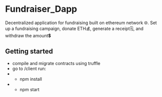 # Fundraiser_Dapp
Decentralized application for fundraising built on ethereum network 🌐. Set up a fundraising campaign, donate ETH💰, generate a receipt🗒️, and withdraw the amount💲

## Getting started
- compile and migrate contracts using truffle
- go to /client run:
- - npm install
- - npm start
